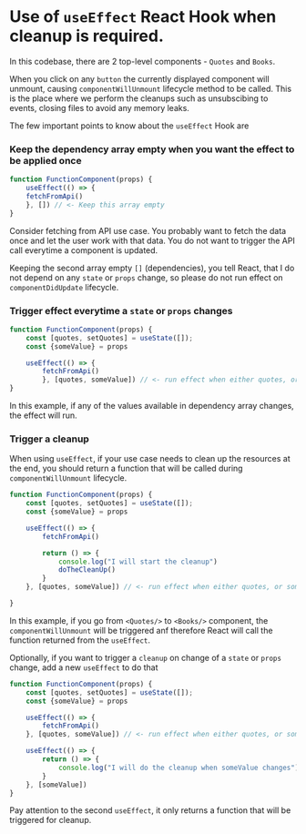 # Use of `useEffect` React Hook when cleanup is required.

In this codebase, there are 2 top-level components - `Quotes` and `Books`.

When you click on any `button` the currently displayed component will unmount, causing `componentWillUnmount` lifecycle method to be called. This is the place where we perform the cleanups such as unsubscibing to events, closing files to avoid any memory leaks.

The few important points to know about the `useEffect` Hook are
### Keep the dependency array empty when you want the effect to be applied once
```js
function FunctionComponent(props) {
    useEffect(() => {
    fetchFromApi() 
    }, []) // <- Keep this array empty
}
```

Consider fetching from API use case. You probably want to fetch the data once and let the user work with that data. You do not want to trigger the API call everytime a component is updated.

Keeping the second array empty `[]` (dependencies), you tell React, that I do not depend on any `state` or `props` change, so please do not run effect on `componentDidUpdate` lifecycle.

### Trigger effect everytime a `state` or `props` changes
```js
function FunctionComponent(props) {
    const [quotes, setQuotes] = useState([]);
    const {someValue} = props

    useEffect(() => {
        fetchFromApi() 
        }, [quotes, someValue]) // <- run effect when either quotes, or someValue changes
}
```
In this example, if any of the values available in dependency array changes, the effect will run.

### Trigger a cleanup
When using `useEffect`, if your use case needs to clean up the resources at the end, you should return a function that will be called during `componentWillUnmount` lifecycle.

```js
function FunctionComponent(props) {
    const [quotes, setQuotes] = useState([]);
    const {someValue} = props

    useEffect(() => {
        fetchFromApi() 

        return () => {
            console.log("I will start the cleanup")
            doTheCleanUp()
        }
    }, [quotes, someValue]) // <- run effect when either quotes, or someValue changes

}
```
In this example, if you go from `<Quotes/>` to `<Books/>` component, the `componentWillUnmount` will be triggered anf therefore React will call the function returned from the `useEffect`.

Optionally, if you want to trigger a `cleanup` on change of a `state` or `props` change, add a new `useEffect` to do that

```js
function FunctionComponent(props) {
    const [quotes, setQuotes] = useState([]);
    const {someValue} = props

    useEffect(() => {
        fetchFromApi() 
    }, [quotes, someValue]) // <- run effect when either quotes, or someValue changes

    useEffect(() => {
        return () => {
            console.log("I will do the cleanup when someValue changes")
        }        
    }, [someValue])
}
```
Pay attention to the second `useEffect`, it only returns a function that will be triggered for cleanup.